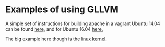 # Examples of using GLLVM


A simple set of instructions for building apache in a vagrant Ubuntu 14.04 can be found
[here,](tutorial.md) and for Ubuntu 16.04 [here.](tutorial-ubuntu-16.04.md)

The big example here though is the [linux kernel.](linux-kernel)


